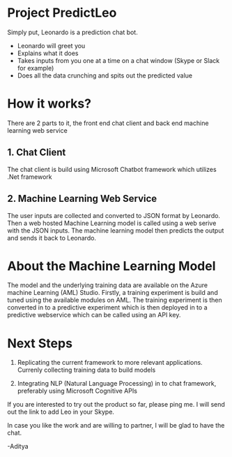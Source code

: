 # Project PredictLeo
Simply put, Leonardo is a prediction chat bot.

* Leonardo will greet you
* Explains what it does
* Takes inputs from you one at a time on a chat window (Skype or Slack for example)
* Does all the data crunching and spits out the predicted value

# How it works?

There are 2 parts to it, the front end chat client and back end machine learning web service

## 1. Chat Client

The chat client is build using Microsoft Chatbot framework which utilizes .Net framework

## 2. Machine Learning Web Service

The user inputs are collected and converted to JSON format by Leonardo. Then a web hosted Machine Learning model is called using a web serive with the JSON inputs.
The machine learning model then predicts the output and sends it back to Leonardo.

# About the Machine Learning Model

The model and the underlying training data are available on the Azure machine Learning (AML) Studio. Firstly, a training experiment is build and tuned using the available modules on AML.
The training experiment is then converted in to a predictive experiment which is then deployed in to a predictive webservice which can be called using an API key.

# Next Steps

1. Replicating the current framework to more relevant applications. Currenly collecting training data to build models

2. Integrating NLP (Natural Language Processing) in to chat framework, preferably using Microsoft Cognitive APIs

If you are interested to try out the product so far, please ping me. I will send out the link to add Leo in your Skype.

In case you like the work and are willing to partner, I will be glad to have the chat.

-Aditya


